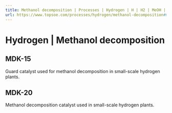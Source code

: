```yaml
---
title: Methanol decomposition | Processes | Hydrogen | H | H2 | MeOH | CH3OH | Topsoe
url: https://www.topsoe.com/processes/hydrogen/methanol-decomposition#main-content
---
```


# Hydrogen | Methanol decomposition

## MDK-15

Guard catalyst used for methanol decomposition in small-scale hydrogen plants.

## MDK-20

Methanol decomposition catalyst used in small-scale hydrogen plants.